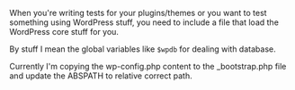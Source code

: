 When you're writing tests for your plugins/themes or you want to test something using WordPress stuff, you need to include a file that load the WordPress core stuff for you.

By stuff I mean the global variables like `$wpdb` for dealing with database.

Currently I'm copying the wp-config.php content to the _bootstrap.php file and update the ABSPATH to relative correct path.
